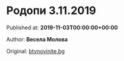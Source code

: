 
# Родопи 3.11.2019

Published at: **2019-11-03T00:00:00+00:00**

Author: **Весела Молова**

Original: [btvnovinite.bg](https://btvnovinite.bg/az-reporterut/priroda/rodopi-3-11-2019_536690.html)


